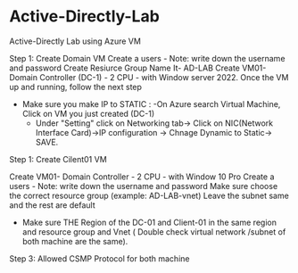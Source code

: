# Active-Directly-Lab
Active-Directly Lab using Azure VM


Step 1: Create Domain VM
Create a users - Note: write down the username and password
Create Resiurce Group Name It- AD-LAB
Create VM01- Domain Controller (DC-1) - 2 CPU - with Window server 2022. Once the VM up and running, follow the next step
- Make sure you make IP to STATIC :
    -On Azure search Virtual Machine, Click on VM you just created (DC-1)
    - Under "Setting" click on Networking tab-> Click on NIC(Network Interface Card)->IP configuration -> Chnage Dynamic to Static-> SAVE.


Step 1: Create Cilent01 VM

Create VM01- Domain Controller - 2 CPU - with Window 10 Pro
Create a users - Note: write down the username and password
Make sure choose the correct resource group (example: AD-LAB-vnet)
Leave the subnet same and the rest are default
- Make sure THE Region of the DC-01 and Client-01  in the same region and resource group and Vnet ( Double check virtual network /subnet of both machine are the same).

Step 3: Allowed CSMP Protocol for both machine
